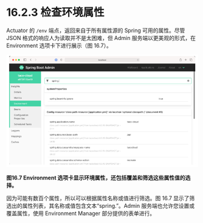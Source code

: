 # 16.2.3 检查环境属性

Actuator 的 `/env` 端点，返回来自于所有属性源的 Spring 可用的属性。尽管 JSON 格式的响应人为读取并不是太困难，但 Admin 服务端以更美观的形式，在 Environment 选项卡下进行展示（图 16.7）。

![](../../assets/16.7.png)

**图16.7 Environment 选项卡显示环境属性，还包括覆盖和筛选这些属性值的选择。**

因为可能有数百个属性，所以可以根据属性名称或值进行筛选。图 16.7 显示了筛选出的属性列表，其名称或值包含文本“spring.”。Admin 服务端也允许您设置或覆盖属性，使用 Environment Manager 部分提供的表单进行。
